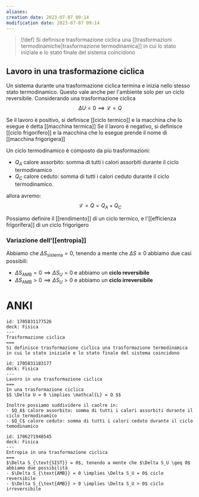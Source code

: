 ```yaml
---
aliases: 
creation date: 2023-07-07 09:14
modification date: 2023-07-07 09:14
---
```


>[!def]
>Si definisce trasformazione ciclica una [[trasformazioni termodinamiche|trasformazione termodinamica]] in cui lo stato iniziale e lo stato finale del sistema coincidono

## Lavoro in una trasformazione ciclica
Un sistema durante una trasformazione ciclica termina e inizia nello stesso stato termodinamico. Questo vale anche per l'ambiente solo per un ciclo reversibile. Considerando una trasformazione ciclica
$$ \Delta U = 0 \implies \mathcal{L} = Q $$

Se il lavoro è positivo, si definisce [[ciclo termico]] e la macchina che lo esegue è detta [[macchina termica]]
Se il lavoro è negativo, si definisce [[ciclo frigorifero]] e la macchina che lo esegue prende il nome di [[macchina frigorigera]]

Un ciclo termodinamico è composto da più trasformazioni:

- $Q_{A}$ calore assorbito: somma di tutti i calori assorbiti durante il ciclo termodinamico
- $Q_{C}$ calore ceduto: somma di tutti i calori ceduto durante il ciclo termodinamico.

allora avremo:
$$ \mathcal{L} = Q = Q_{A} + Q_{C} $$


Possiamo definire il [[rendimento]] di un ciclo termico, e l'[[efficienza frigorifera]] di un ciclo frigorigero

### Variazione dell'[[entropia]]
Abbiamo che $\Delta S_{\text{sistema}} = 0$, tenendo a mente che $\Delta S \geq 0$ abbiamo due casi possibili:
- $\Delta S_{\text{AMB}} = 0 \implies \Delta S_{U} = 0$ e abbiamo un **ciclo reversibile**
- $\Delta S_{\text{AMB}} > 0 \implies \Delta S_{U} > 0$ e abbiamo un **ciclo irreversibile**

# ANKI

```anki
id: 1705831177526
deck: Fisica
---
Trasformazione ciclica
===
Si definisce trasformazione ciclica una trasformazione termodinamica in cui lo stato iniziale e lo stato finale del sistema coincidono
```


```anki
id: 1705831183177
deck: Fisica
---
Lavoro in una trasformazione ciclica
===
In una trasformazione ciclica
$$ \Delta U = 0 \implies \mathcal{L} = Q $$

Inoltre possiamo suddividere il caolre in:
- $Q_A$ calore assorbito: somma di tutti i calori assorbiti durante il ciclo termodinamico
- $Q_C$ calore ceduto: somma di tutti i calori ceduto durante il ciclo temodinamico

```


```anki
id: 1706271948545
deck: Fisica
---
Entropia in una trasformazione ciclica
===
$\Delta S_{\text{SIST}} = 0$, tenendo a mente che $\Delta S_U \geq 0$ abbiamo due possibilità
- $\Delta S_{\text{AMB}} = 0 \implies \Delta S_U = 0$ ciclo reversibile
- $\Delta S_{\text{AMB}} > 0 \implies \Delta S_U > 0$ ciclo irreversibile
```
